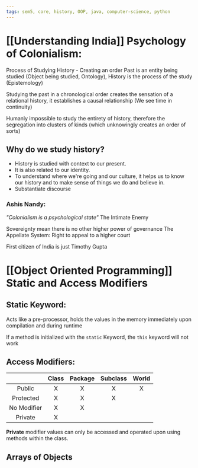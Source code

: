 ```yaml
---
tags: sem5, core, history, OOP, java, computer-science, python
---
```


# [[Understanding India]] Psychology of Colonialism:

Process of Studying History - Creating an order
Past is an entity being studied (Object being studied, Ontology), History is the process of the study (Epistemology)

Studying the past in a chronological order creates the sensation of a relational history, it establishes a causal relationship (We see time in continuity)

Humanly impossible to study the entirety of history, therefore the segregation into clusters of kinds (which unknowingly creates an order of sorts)

## Why do we study history?
- History is studied with context to our present.
- It is also related to our identity. 
- To understand where we're going and our culture, it helps us to know our history and to make sense of things we do and believe in. 
- Substantiate discourse

### Ashis Nandy:
*"Colonialism is a psychological state"* The Intimate Enemy

Sovereignty mean there is no other higher power of governance
The Appellate System: Right to appeal to a higher court

First citizen of India is just Timothy Gupta

# [[Object Oriented Programming]] Static and Access Modifiers

## Static Keyword:
Acts like a pre-processor, holds the values in the memory immediately upon compilation and during runtime

If a method is initialized with the `static` Keyword, the `this` keyword will not work 

## Access Modifiers:

|             	| Class 	| Package 	| Subclass 	| World 	|
|:-----------:	|:-----:	|:-------:	|:--------:	|:-----:	|
|    Public   	|   X   	|    X    	|     X    	|   X   	|
|  Protected  	|   X   	|    X    	|     X    	|       	|
| No Modifier 	|   X   	|    X    	|          	|       	|
|   Private   	|   X   	|         	|          	|       	|

**Private** modifier values can only be accessed and operated upon using methods within the class.

## Arrays of Objects

```
```

